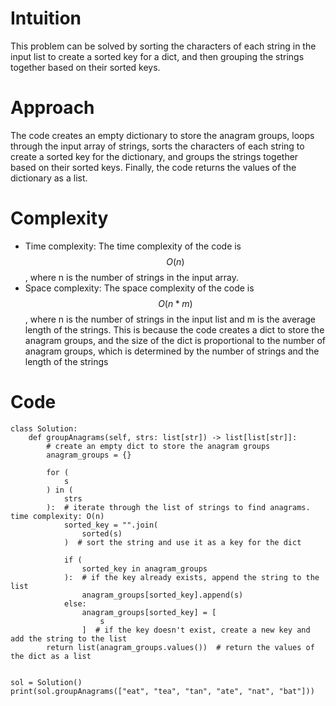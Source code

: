 # Intuition

<!-- Describe your first thoughts on how to solve this problem. -->

This problem can be solved by sorting the characters of each string in the input list to create a sorted key for a dict, and then grouping the strings together based on their sorted keys.

# Approach

<!-- Describe your approach to solving the problem. -->

The code creates an empty dictionary to store the anagram groups, loops through the input array of strings, sorts the characters of each string to create a sorted key for the dictionary, and groups the strings together based on their sorted keys. Finally, the code returns the values of the dictionary as a list.

# Complexity

- Time complexity:
  <!-- Add your time complexity here, e.g. $$O(n)$$ -->
  The time complexity of the code is $$O(n)$$, where n is the number of strings in the input array.
- Space complexity:
  <!-- Add your space complexity here, e.g. $$O(n)$$ -->
  The space complexity of the code is $$O(n*m)$$, where n is the number of strings in the input list and m is the average length of the strings. This is because the code creates a dict to store the anagram groups, and the size of the dict is proportional to the number of anagram groups, which is determined by the number of strings and the length of the strings

# Code

```
class Solution:
    def groupAnagrams(self, strs: list[str]) -> list[list[str]]:
        # create an empty dict to store the anagram groups
        anagram_groups = {}

        for (
            s
        ) in (
            strs
        ):  # iterate through the list of strings to find anagrams. time complexity: O(n)
            sorted_key = "".join(
                sorted(s)
            )  # sort the string and use it as a key for the dict

            if (
                sorted_key in anagram_groups
            ):  # if the key already exists, append the string to the list
                anagram_groups[sorted_key].append(s)
            else:
                anagram_groups[sorted_key] = [
                    s
                ]  # if the key doesn't exist, create a new key and add the string to the list
        return list(anagram_groups.values())  # return the values of the dict as a list


sol = Solution()
print(sol.groupAnagrams(["eat", "tea", "tan", "ate", "nat", "bat"]))

```
